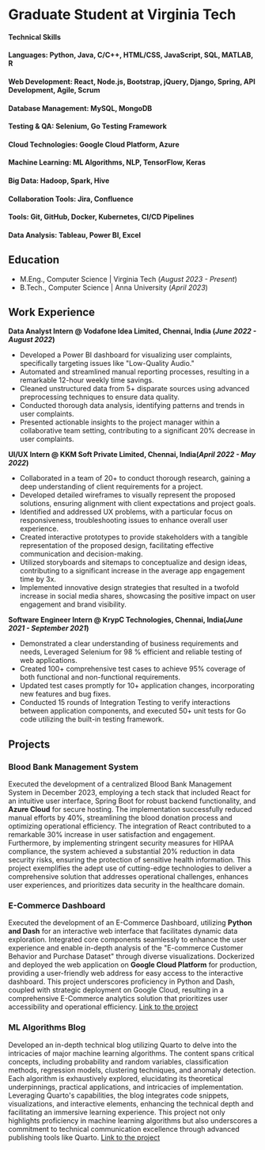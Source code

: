 # Graduate Student at Virginia Tech
#### Technical Skills
#### Languages: Python, Java, C/C++, HTML/CSS, JavaScript, SQL, MATLAB, R
#### Web Development: React, Node.js, Bootstrap, jQuery, Django, Spring, API Development, Agile, Scrum
#### Database Management: MySQL, MongoDB
#### Testing & QA: Selenium, Go Testing Framework
#### Cloud Technologies: Google Cloud Platform, Azure
#### Machine Learning: ML Algorithms, NLP, TensorFlow, Keras
#### Big Data: Hadoop, Spark, Hive
#### Collaboration Tools: Jira, Confluence
#### Tools: Git, GitHub, Docker, Kubernetes, CI/CD Pipelines
#### Data Analysis: Tableau, Power BI, Excel

## Education						       		
-	M.Eng., Computer Science | Virginia Tech  (_August 2023 - Present_)	 			        		
- B.Tech., Computer Science | Anna University  (_April 2023_)

## Work Experience
**Data Analyst Intern @ Vodafone Idea Limited, Chennai, India (_June 2022 - August 2022_)**
- Developed a Power BI dashboard for visualizing user complaints, specifically targeting issues like "Low-Quality Audio."
- Automated and streamlined manual reporting processes, resulting in a remarkable 12-hour weekly time savings.
- Cleaned unstructured data from 5+ disparate sources using advanced preprocessing techniques to ensure data quality.
- Conducted thorough data analysis, identifying patterns and trends in user complaints.
- Presented actionable insights to the project manager within a collaborative team setting, contributing to a significant 20% decrease in user complaints.

**UI/UX Intern @ KKM Soft Private Limited, Chennai, India(_April 2022 - May 2022_)**
- Collaborated in a team of 20+ to conduct thorough research, gaining a deep understanding of client requirements for a project.
- Developed detailed wireframes to visually represent the proposed solutions, ensuring alignment with client expectations and project goals.
- Identified and addressed UX problems, with a particular focus on responsiveness, troubleshooting issues to enhance overall user experience.
- Created interactive prototypes to provide stakeholders with a tangible representation of the proposed design, facilitating effective communication and decision-making.
- Utilized storyboards and sitemaps to conceptualize and design ideas, contributing to a significant increase in the average app engagement time by 3x.
- Implemented innovative design strategies that resulted in a twofold increase in social media shares, showcasing the positive impact on user engagement and brand visibility.

**Software Engineer Intern @ KrypC Technologies, Chennai, India(_June 2021 - September 2021_)**
- Demonstrated a clear understanding of business requirements and needs, Leveraged Selenium for 98 % efficient and reliable testing of web applications.
-  Created 100+ comprehensive test cases to achieve 95% coverage of both functional and non-functional requirements.
-  Updated test cases promptly for 10+ application changes, incorporating new features and bug fixes.
-   Conducted 15 rounds of Integration Testing to verify interactions between application components, and executed 50+ unit tests for Go code utilizing the built-in testing framework.

## Projects
### Blood Bank Management System
Executed the development of a centralized Blood Bank Management System in December 2023, employing a tech stack that included React for an intuitive user interface, Spring Boot for robust backend functionality, and **Azure Cloud** for secure hosting. The implementation successfully reduced manual efforts by 40%, streamlining the blood donation process and optimizing operational efficiency. The integration of React contributed to a remarkable 30% increase in user satisfaction and engagement. Furthermore, by implementing stringent security measures for HIPAA compliance, the system achieved a substantial 20% reduction in data security risks, ensuring the protection of sensitive health information. This project exemplifies the adept use of cutting-edge technologies to deliver a comprehensive solution that addresses operational challenges, enhances user experiences, and prioritizes data security in the healthcare domain.

### E-Commerce Dashboard
Executed the development of an E-Commerce Dashboard, utilizing **Python and Dash** for an interactive web interface that facilitates dynamic data exploration. Integrated core components seamlessly to enhance the user experience and enable in-depth analysis of the "E-commerce Customer Behavior and Purchase Dataset" through diverse visualizations. Dockerized and deployed the web application on **Google Cloud Platform** for production, providing a user-friendly web address for easy access to the interactive dashboard. This project underscores proficiency in Python and Dash, coupled with strategic deployment on Google Cloud, resulting in a comprehensive E-Commerce analytics solution that prioritizes user accessibility and operational efficiency.
[Link to the project](https://dashapp-45qc52lfqa-nn.a.run.app/)

### ML Algorithms Blog

Developed an in-depth technical blog utilizing Quarto to delve into the intricacies of major machine learning algorithms. The content spans critical concepts, including probability and random variables, classification methods, regression models, clustering techniques, and anomaly detection. Each algorithm is exhaustively explored, elucidating its theoretical underpinnings, practical applications, and intricacies of implementation. Leveraging Quarto's capabilities, the blog integrates code snippets, visualizations, and interactive elements, enhancing the technical depth and facilitating an immersive learning experience. This project not only highlights proficiency in machine learning algorithms but also underscores a commitment to technical communication excellence through advanced publishing tools like Quarto.
[Link to the project](https://swethaa-ramesh.github.io/ML_FinalAssignment_CS-5805/)





